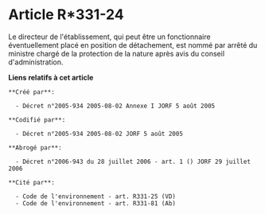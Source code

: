 # Article R*331-24

Le directeur de l'établissement, qui peut être un fonctionnaire éventuellement placé en position de détachement, est nommé
par arrêté du ministre chargé de la protection de la nature après avis du conseil d'administration.

**Liens relatifs à cet article**

	**Créé par**:

	  - Décret n°2005-934 2005-08-02 Annexe I JORF 5 août 2005

	**Codifié par**:

	  - Décret n°2005-934 2005-08-02 JORF 5 août 2005

	**Abrogé par**:

	  - Décret n°2006-943 du 28 juillet 2006 - art. 1 () JORF 29 juillet 2006

	**Cité par**:

	  - Code de l'environnement - art. R331-25 (VD)
	  - Code de l'environnement - art. R331-81 (Ab)
